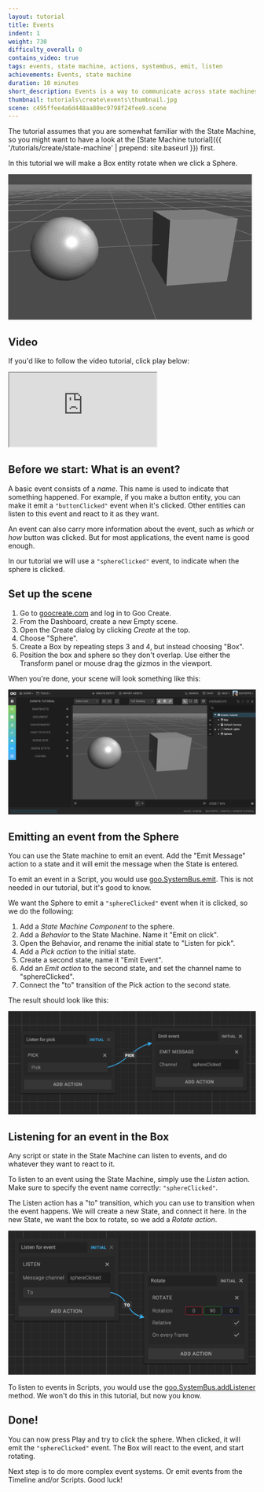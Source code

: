```yaml
---
layout: tutorial
title: Events
indent: 1
weight: 730
difficulty_overall: 0
contains_video: true
tags: events, state machine, actions, systembus, emit, listen
achievements: Events, state machine
duration: 10 minutes
short_description: Events is a way to communicate across state machines, timelines and scripts. It's useful when building interactive apps. This tutorial will walk you through how to use events in Goo Create.
thumbnail: tutorials\create\events\thumbnail.jpg
scene: c495ffee4a6d448aa80ec9798f24fee9.scene
---
```



The tutorial assumes that you are somewhat familiar with the State Machine, so you might want to have a look at the [State Machine tutorial]({{ '/tutorials/create/state-machine' | prepend: site.baseurl }}) first.

In this tutorial we will make a Box entity rotate when we click a Sphere.

![](events.gif)

## Video

If you'd like to follow the video tutorial, click play below:

<iframe src="https://www.youtube.com/embed/3g07yzQi8EA" allowfullscreen></iframe>

## Before we start: What is an event?

A basic event consists of a *name*. This name is used to indicate that something happened. For example, if you make a button entity, you can make it emit a ```"buttonClicked"``` event when it's clicked. Other entities can listen to this event and react to it as they want.

An event can also carry more information about the event, such as *which* or *how* button was clicked. But for most applications, the event name is good enough.

In our tutorial we will use a ```"sphereClicked"``` event, to indicate when the sphere is clicked.


## Set up the scene

1. Go to [goocreate.com](http://goocreate.com) and log in to Goo Create.
2. From the Dashboard, create a new Empty scene.
3. Open the Create dialog by clicking *Create* at the top.
4. Choose "Sphere".
5. Create a Box by repeating steps 3 and 4, but instead choosing "Box".
6. Position the box and sphere so they don't overlap. Use either the Transform panel or mouse drag the gizmos in the viewport.

When you're done, your scene will look something like this:

![](sphere-box.png)


## Emitting an event from the Sphere

You can use the State machine to emit an event. Add the "Emit Message" action to a state and it will emit the message when the State is entered.

To emit an event in a Script, you would use [goo.SystemBus.emit](http://code.gooengine.com/latest/docs/index.html?c=Bus). This is not needed in our tutorial, but it's good to know.

We want the Sphere to emit a ```"sphereClicked"``` event when it is clicked, so we do the following:

1. Add a *State Machine Component* to the sphere.
2. Add a *Behavior* to the State Machine. Name it "Emit on click".
3. Open the Behavior, and rename the initial state to "Listen for pick".
4. Add a *Pick action* to the initial state.
5. Create a second state, name it "Emit Event".
6. Add an *Emit action* to the second state, and set the channel name to "sphereClicked".
7. Connect the "to" transition of the Pick action to the second state.

The result should look like this:

![](sphere-behavior.png)


## Listening for an event in the Box

Any script or state in the State Machine can listen to events, and do whatever they want to react to it.

To listen to an event using the State Machine, simply use the *Listen* action. Make sure to specify the event name correctly: ```"sphereClicked"```.

The Listen action has a "to" transition, which you can use to transition when the event happens. We will create a new State, and connect it here. In the new State, we want the box to rotate, so we add a *Rotate action*.

![](box-behavior.png)

To listen to events in Scripts, you would use the [goo.SystemBus.addListener](http://code.gooengine.com/latest/docs/index.html?c=Bus) method. We won't do this in this tutorial, but now you know.

## Done!

You can now press Play and try to click the sphere. When clicked, it will emit the ```"sphereClicked"``` event. The Box will react to the event, and start rotating.

Next step is to do more complex event systems. Or emit events from the Timeline and/or Scripts. Good luck!
